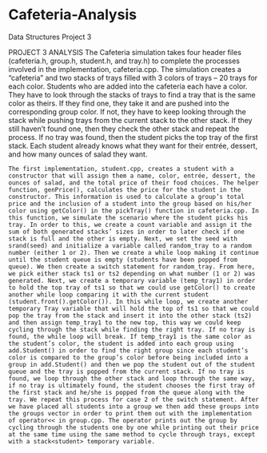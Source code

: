 # Cafeteria-Analysis

Data Structures Project 3

PROJECT 3 ANALYSIS
	The Cafeteria simulation takes four header files (cafeteria.h, group.h, student.h, and tray.h) to complete the processes involved in the implementation, cafeteria.cpp. The simulation creates a “cafeteria” and two stacks of trays filled with 3 colors of trays – 20 trays for each color. Students who are added into the cafeteria each have a color. They have to look through the stacks of trays to find a tray that is the same color as theirs. If they find one, they take it and are pushed into the corresponding group color. If not, they have to keep looking through the stack while pushing trays from the current stack to the other stack. If they still haven’t found one, then they check the other stack and repeat the process. If no tray was found, then the student picks the top tray of the first stack. Each student already knows what they want for their entrée, dessert, and how many ounces of salad they want.
  
	The first implementation, student.cpp, creates a student with a constructor that will assign them a name, color, entrée, dessert, the ounces of salad, and the total price of their food choices. The helper function, genPrice(), calculates the price for the student in the constructor. This information is used to calculate a group’s total price and the inclusion of a student into the group based on his/her color using getColor() in the pickTray() function in cafeteria.cpp. In this function, we simulate the scenario where the student picks his tray. In order to this, we create a count variable and assign it the sum of both generated stacks’ sizes in order to later check if one stack is full and the other is empty. Next, we set the seed with srand(seed) and initialize a variable called random_tray to a random number (either 1 or 2). Then we create a while loop making it continue until the student queue is empty (students have been popped from queue). We then create a switch statement for random_tray. From here, we pick either stack ts1 or ts2 depending on what number (1 or 2) was generated. Next, we create a temporary variable (temp_tray1) in order to hold the top tray of ts1 so that we could use getColor() to create another while loop comparing it with the current student (student.front().getColor()). In this while loop, we create another temporary Tray variable that will hold the top of ts1 so that we could pop the tray from the stack and insert it into the other stack (ts2) and then assign temp_tray1 to the new top, this way we could keep cycling through the stack while finding the right tray. If no tray is found, the while loop will break. If temp_tray1 is the same color as the student’s color, the student is added into each group using add.Student() in order to find the right group since each student’s color is compared to the group’s color before being included into a group in add.Student() and then we pop the student out of the student queue and the tray is popped from the current stack. If no tray is found, we loop through the other stack and loop through the same way, if no tray is ultimately found, the student chooses the first tray of the first stack and he/she is popped from the queue along with the tray. We repeat this process for case 2 of the switch statement. After we have placed all students into a group we then add these groups into the groups vector in order to print them out with the implementation of operator<< in group.cpp. The operator prints out the group by cycling through the students one by one while printing out their price at the same time using the same method to cycle through trays, except with a stack<student> temporary variable.
